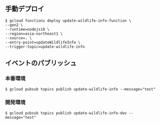 ## 手動デプロイ
```shell
$ gcloud functions deploy update-wildlife-info-function \             
--gen2 \
--runtime=nodejs18 \
--region=asia-northeast1 \
--source=. \
--entry-point=updateWildlifeInfo \
--trigger-topic=update-wildlife-info
```

## イベントのパブリッシュ
### 本番環境
```shell
$ gcloud pubsub topics publish update-wildlife-info --message="test"
```
### 開発環境
```shell
$ gcloud pubsub topics publish update-wildlife-info-dev --message="test"
```
